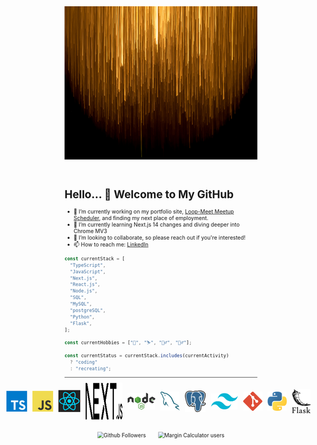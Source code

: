 <img src="./static/gold-columns.jpg" height="400" width="100%" style="margin-bottom:2rem;" >

# Hello... 👋 Welcome to My GitHub

- 🔭 I’m currently working on my portfolio site, [Loop-Meet Meetup Scheduler](https://github.com/la-flor/loop-meet-chrome-extension), and finding my next place of employment.
- 🌱 I’m currently learning Next.js 14 changes and diving deeper into Chrome MV3
- 👯 I’m looking to collaborate, so please reach out if you're interested!
- 📫 How to reach me: [LinkedIn](https://www.linkedin.com/in/leifaflor)

```javascript
const currentStack = [
  "TypeScript",
  "JavaScript",
  "Next.js",
  "React.js",
  "Node.js",
  "SQL",
  "MySQL",
  "postgreSQL",
  "Python",
  "Flask",
];

const currentHobbies = ["🎿", "⛷", "🧗‍♂️", "🚵‍♂️"];

const currentStatus = currentStack.includes(currentActivity)
  ? "coding"
  : "recreating";
```

---

<div style="display:flex; justify-content:center; align-items:center;">
  <img src="./static/typescript.svg" title="TypeScript" alt="TypeScript Logo" width="54">&emsp;
  <img src="./static/javascript.svg" title="JavaScript" alt="JavaScript Logo" width="54">&emsp;
  <img src="./static/react.svg" title="ReactJS" alt="ReactJS Logo" width="57">&emsp;
  <img src="./static/nextjs.svg" title="NextJS" alt="NextJS Logo" height="96" width="96">&emsp;
  <img src="./static/nodejs.svg" title="NodeJS" alt="NodeJS Logo" width="72">&emsp;
  <img src="./static/mysql.svg" title="MySQL" alt="MySQL Logo" width="50">&emsp;
  <img src="./static/postgresql.svg" title="postgreSQL" alt="postgreSQL Logo" width="54">&emsp;
  <img src="./static/tailwindcss.svg" title="Tailwind CSS" alt="Tailwind CSS Logo" width="70" /> &emsp;
  <img src="./static/git.svg" title="Git" alt="Git Logo" width="50"/> &emsp;
  <img src="./static/python.svg" title="Python" alt="Python Logo" width="50"/> &emsp;
  <img src="./static/flask.svg" title="Flask" alt="Flask Logo" width="48"/> &emsp;
</div>

<div style="display:flex; justify-content:center; align-items:center; gap:2rem; margin-top:2rem">
  <img src="https://img.shields.io/github/followers/la-flor" alt="Github Followers"/>

  <img src="https://img.shields.io/chrome-web-store/users/ocebahhimakndgjicpoamfeoggoaiifg?label=Margin+Calculator+Users&labelColor=ffff33&color=00e600&link=www.chromewebstore.google.com/detail/margin-calculator/ocebahhimakndgjicpoamfeoggoaiifg" alt="Margin Calculator users" />
</div>
